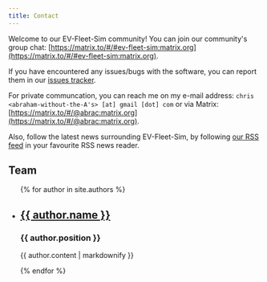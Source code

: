 ```yaml
---
title: Contact
---
```


Welcome to our EV-Fleet-Sim community! You can join our community's group chat:
[https://matrix.to/#/#ev-fleet-sim:matrix.org](https://matrix.to/#/#ev-fleet-sim:matrix.org).

If you have encountered any issues/bugs with the software, you can report them in our [issues tracker](https://gitlab.com/eputs/ev-fleet-sim/-/issues).

For private communcation, you can reach me on my e-mail address: 
`chris <abraham-without-the-A's> [at] gmail [dot] com` or via Matrix:
[https://matrix.to/#/@abrac:matrix.org](https://matrix.to/#/@abrac:matrix.org).

Also, follow the latest news surrounding EV-Fleet-Sim, by following [our RSS feed]({{site.basurl}}/feed.xml) in your favourite RSS news reader.

<h2>Team</h2>

<ul>
  {% for author in site.authors %}
    <li>
        <h2><a href="{{ author.url}} ">{{ author.name }}</a></h2>
        <h3>{{ author.position }}</h3>
        <p>{{ author.content | markdownify }}</p>
    </li>
  {% endfor %}
</ul>
